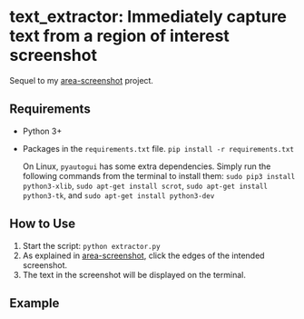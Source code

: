 # text_extractor: Immediately capture text from a region of interest screenshot

Sequel to my [area-screenshot](https://github.com/oluminous/area-screenshot) project.

## Requirements
  - Python 3+
  - Packages in the ```requirements.txt``` file. ```pip install -r requirements.txt```
  
    On Linux, ```pyautogui``` has some extra dependencies. Simply run the following commands from the terminal to install them:
    ```sudo pip3 install python3-xlib```, 
    ```sudo apt-get install scrot```, 
    ```sudo apt-get install python3-tk```, and 
    ```sudo apt-get install python3-dev``` 
  
## How to Use
  1. Start the script: ```python extractor.py```
  2. As explained in [area-screenshot](https://github.com/oluminous/area-screenshot), click the edges of the intended screenshot.
  3. The text in the screenshot will be displayed on the terminal.

## Example

 

